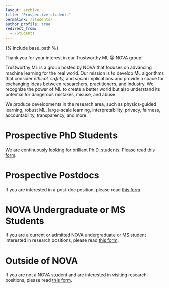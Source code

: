 ```yaml
---
layout: archive
title: "Prospective students"
permalink: /students/
author_profile: true
redirect_from:
  - /Students
---
```


{% include base_path %}

Thank you for your interest in our Trustworthy ML @ NOVA group!

Trustworthy ML is a group hosted by NOVA that focuses on advancing machine learning for the real world. Our mission is to develop ML algorithms that consider *ethical, safety,* and *social* implications and provide a space for exchanging ideas between researchers, practitioners, and industry. We recognize the power of ML to create a better world but also understand its potential for dangerous mistakes, misuse, and abuse.

We produce developments in the research area, such as physics-guided learning, robust ML, large-scale learning, interpretability, privacy, fairness, accountability, transparency, and more.

Prospective PhD Students
===

We are continuously looking for brilliant Ph.D. students. Please read [this form](https://forms.gle/UCh9tJz8WME4diJM8).

Prospective Postdocs
===

If you are interested in a post-doc position, please read [this form](https://forms.gle/oXN3sCRgvJfNPJgr9).

NOVA Undergraduate or MS Students
===

If you are a current or admitted NOVA undergraduate or MS student interested in research positions, please read [this form](https://forms.gle/D7fLX9bb7KcqpQYEA).

Outside of NOVA
===

If you are not a NOVA student and are interested in visiting research positions, please read [this form](https://forms.gle/g2j3XuSZTHR3bTZf6).

